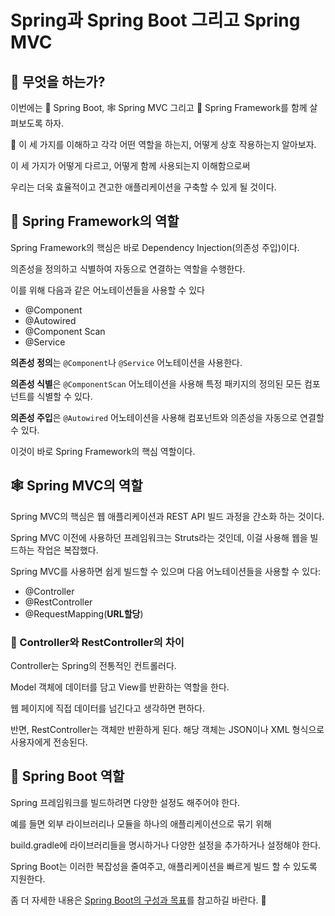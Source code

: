 # Spring과 Spring Boot 그리고 Spring MVC

## 🧐 무엇을 하는가?
이번에는 🚀 Spring Boot, 🕸️ Spring MVC 그리고 🌳 Spring Framework를 함께 살펴보도록 하자.

🌱 이 세 가지를 이해하고 각각 어떤 역할을 하는지, 어떻게 상호 작용하는지 알아보자.

이 세 가지가 어떻게 다르고, 어떻게 함께 사용되는지 이해함으로써

우리는 더욱 효율적이고 견고한 애플리케이션을 구축할 수 있게 될 것이다.

## 🌳 Spring Framework의 역할
Spring Framework의 핵심은 바로 Dependency Injection(의존성 주입)이다.

의존성을 정의하고 식별하여 자동으로 연결하는 역할을 수행한다.

이를 위해 다음과 같은 어노테이션들을 사용할 수 있다

* @Component
* @Autowired
* @Component Scan
* @Service

**의존성 정의**는 `@Component`나 `@Service` 어노테이션을 사용한다.

**의존성 식별**은 `@ComponentScan` 어노테이션을 사용해 특정 패키지의 정의된 모든 컴포넌트를 식별할 수 있다.

**의존성 주입**은 `@Autowired` 어노테이션을 사용해 컴포넌트와 의존성을 자동으로 연결할 수 있다.

이것이 바로 Spring Framework의 핵심 역할이다.

## 🕸️ Spring MVC의 역할

Spring MVC의 핵심은 웹 애플리케이션과 REST API 빌드 과정을 간소화 하는 것이다.

Spring MVC 이전에 사용하던 프레임워크는 Struts라는 것인데, 이걸 사용해 웹을 빌드하는 작업은 복잡했다.

Spring MVC를 사용하면 쉽게 빌드할 수 있으며 다음 어노테이션들을 사용할 수 있다:

* @Controller
* @RestController
* @RequestMapping(**URL할당**)

### 🙋 Controller와 RestController의 차이

Controller는 Spring의 전통적인 컨트롤러다. 

Model 객체에 데이터를 담고 View를 반환하는 역할을 한다. 

웹 페이지에 직접 데이터를 넘긴다고 생각하면 편하다.

반면, RestController는 객체만 반환하게 된다. 해당 객체는 JSON이나 XML 형식으로 사용자에게 전송된다.

## 🚀 Spring Boot 역할

Spring 프레임워크를 빌드하려면 다양한 설정도 해주어야 한다.

예를 들면 외부 라이브러리나 모듈을 하나의 애플리케이션으로 묶기 위해

build.gradle에 라이브러리들을 명시하거나 다양한 설정을 추가하거나 설정해야 한다.

Spring Boot는 이러한 복잡성을 줄여주고, 애플리케이션을 빠르게 빌드 할 수 있도록 지원한다.

좀 더 자세한 내용은 [Spring Boot의 구성과 목표](https://github.com/Jym-lab/learn-spring-boot/tree/main/docs/SpringBootStart/SpringBootStart.md)를 참고하길 바란다. 👀
